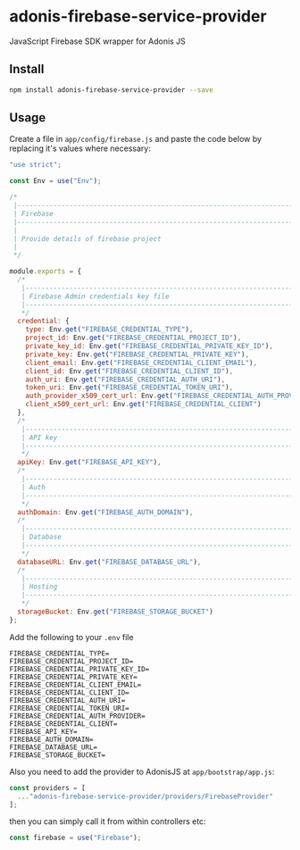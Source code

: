 # adonis-firebase-service-provider

JavaScript Firebase SDK wrapper for Adonis JS

## Install

```bash
npm install adonis-firebase-service-provider --save
```

## Usage

Create a file in `app/config/firebase.js` and paste the code below by replacing it's values where necessary:

```javascript
"use strict";

const Env = use("Env");

/*
 |--------------------------------------------------------------------------
 | Firebase
 |--------------------------------------------------------------------------
 |
 | Provide details of firebase project
 |
 */

module.exports = {
  /*
   |--------------------------------------------------------------------------
   | Firebase Admin credentials key file
   |--------------------------------------------------------------------------
   */
  credential: {
    type: Env.get("FIREBASE_CREDENTIAL_TYPE"),
    project_id: Env.get("FIREBASE_CREDENTIAL_PROJECT_ID"),
    private_key_id: Env.get("FIREBASE_CREDENTIAL_PRIVATE_KEY_ID"),
    private_key: Env.get("FIREBASE_CREDENTIAL_PRIVATE_KEY"),
    client_email: Env.get("FIREBASE_CREDENTIAL_CLIENT_EMAIL"),
    client_id: Env.get("FIREBASE_CREDENTIAL_CLIENT_ID"),
    auth_uri: Env.get("FIREBASE_CREDENTIAL_AUTH_URI"),
    token_uri: Env.get("FIREBASE_CREDENTIAL_TOKEN_URI"),
    auth_provider_x509_cert_url: Env.get("FIREBASE_CREDENTIAL_AUTH_PROVIDER"),
    client_x509_cert_url: Env.get("FIREBASE_CREDENTIAL_CLIENT")
  },
  /*
   |--------------------------------------------------------------------------
   | API key
   |--------------------------------------------------------------------------
   */
  apiKey: Env.get("FIREBASE_API_KEY"),
  /*
   |--------------------------------------------------------------------------
   | Auth
   |--------------------------------------------------------------------------
   */
  authDomain: Env.get("FIREBASE_AUTH_DOMAIN"),
  /*
   |--------------------------------------------------------------------------
   | Database
   |--------------------------------------------------------------------------
   */
  databaseURL: Env.get("FIREBASE_DATABASE_URL"),
  /*
   |--------------------------------------------------------------------------
   | Hosting
   |--------------------------------------------------------------------------
   */
  storageBucket: Env.get("FIREBASE_STORAGE_BUCKET")
};
```

Add the following to your `.env` file

```
FIREBASE_CREDENTIAL_TYPE=
FIREBASE_CREDENTIAL_PROJECT_ID=
FIREBASE_CREDENTIAL_PRIVATE_KEY_ID=
FIREBASE_CREDENTIAL_PRIVATE_KEY=
FIREBASE_CREDENTIAL_CLIENT_EMAIL=
FIREBASE_CREDENTIAL_CLIENT_ID=
FIREBASE_CREDENTIAL_AUTH_URI=
FIREBASE_CREDENTIAL_TOKEN_URI=
FIREBASE_CREDENTIAL_AUTH_PROVIDER=
FIREBASE_CREDENTIAL_CLIENT=
FIREBASE_API_KEY=
FIREBASE_AUTH_DOMAIN=
FIREBASE_DATABASE_URL=
FIREBASE_STORAGE_BUCKET=
```

Also you need to add the provider to AdonisJS at `app/bootstrap/app.js`:

```javascript
const providers = [
  ..."adonis-firebase-service-provider/providers/FirebaseProvider"
];
```

then you can simply call it from within controllers etc:

```javascript
const firebase = use("Firebase");
```
